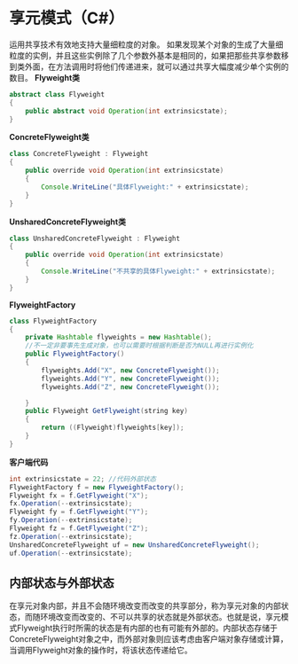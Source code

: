 # 享元模式（C#）

运用共享技术有效地支持大量细粒度的对象。
如果发现某个对象的生成了大量细粒度的实例，并且这些实例除了几个参数外基本是相同的，如果把那些共享参数移到类外面，在方法调用时将他们传递进来，就可以通过共享大幅度减少单个实例的数目。
**Flyweight类**

```java
abstract class Flyweight
{
    public abstract void Operation(int extrinsicstate);
}
```
**ConcreteFlyweight类**
```java
class ConcreteFlyweight : Flyweight
{
    public override void Operation(int extrinsicstate)
    {
        Console.WriteLine("具体Flyweight:" + extrinsicstate);
    }
}
```
**UnsharedConcreteFlyweight类**
```java
class UnsharedConcreteFlyweight : Flyweight
{
    public override void Operation(int extrinsicstate)
    {
        Console.WriteLine("不共享的具体Flyweight:" + extrinsicstate);
    }
}
```
**FlyweightFactory**
```java
class FlyweightFactory
{
    private Hashtable flyweights = new Hashtable();
    //不一定非要事先生成对象，也可以需要时根据判断是否为NULL再进行实例化
	public FlyweightFactory()
    {
        flyweights.Add("X", new ConcreteFlyweight());
        flyweights.Add("Y", new ConcreteFlyweight());
        flyweights.Add("Z", new ConcreteFlyweight());

    }
    public Flyweight GetFlyweight(string key)
    {
        return ((Flyweight)flyweights[key]);
    }
}
```
**客户端代码**
```java
int extrinsicstate = 22; //代码外部状态
FlyweightFactory f = new FlyweightFactory();
Flyweight fx = f.GetFlyweight("X");
fx.Operation(--extrinsicstate);
Flyweight fy = f.GetFlyweight("Y");
fy.Operation(--extrinsicstate);
Flyweight fz = f.GetFlyweight("Z");
fz.Operation(--extrinsicstate);
UnsharedConcreteFlyweight uf = new UnsharedConcreteFlyweight();
uf.Operation(--extrinsicstate);
```

## 内部状态与外部状态
在享元对象内部，并且不会随环境改变而改变的共享部分，称为享元对象的内部状态，而随环境改变而改变的、不可以共享的状态就是外部状态。也就是说，享元模式Flyweight执行时所需的状态是有内部的也有可能有外部的。内部状态存储于ConcreteFlyweight对象之中，而外部对象则应该考虑由客户端对象存储或计算，当调用Flyweight对象的操作时，将该状态传递给它。